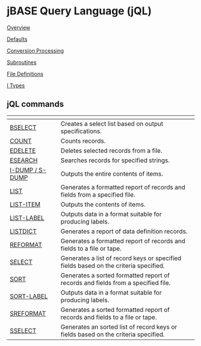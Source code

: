 # jBASE Query Language (jQL)

<PageHeader />

[Overview](./../jql)

[Defaults](./../defaults)

[Conversion Processing](./../conversion-processing/conversion-processing)

[Subroutines](./../subroutines)

[File Definitions](./../file-definitions)

[I Types](./../conversion-processing/i-types)

## jQL commands


| <!----> | <!----> |
| --- | --- |
| [BSELECT](./../bselect) | Creates a select list based on output specifications. |
| [COUNT](./../count) | Counts records. |
| [EDELETE](./../edelete) | Deletes selected records from a file. |
| [ESEARCH](./../esearch) | Searches records for specified strings. |
| [I-DUMP / S-DUMP](./../i-dump-&-s-dump) | Outputs the entire contents of items. |
| [LIST](./../list) | Generates a formatted report of records and fields from a specified file. |
| [LIST-ITEM](./../list-item) | Outputs the contents of items. |
| [LIST-LABEL](./../list-label) | Outputs data in a format suitable for producing labels. |
| [LISTDICT](./../listdict%28s%29) | Generates a report of data definition records. |
| [REFORMAT](./../reformat) | Generates a formatted report of records and fields to a file or tape. |
| [SELECT](./../select) | Generates a list of record keys or specified fields based on the criteria specified. |
| [SORT](./../sort) | Generates a sorted formatted report of records and fields from a specified file. |
| [SORT-LABEL](./../sort-label) | Outputs data in a format suitable for producing labels. |
| [SREFORMAT](./../srefformat) | Generates a sorted formatted report of records and fields to a file or tape. |
| [SSELECT](./../sselect) | Generates an sorted list of record keys or fields based on the criteria specified. |

  
<PageFooter />
